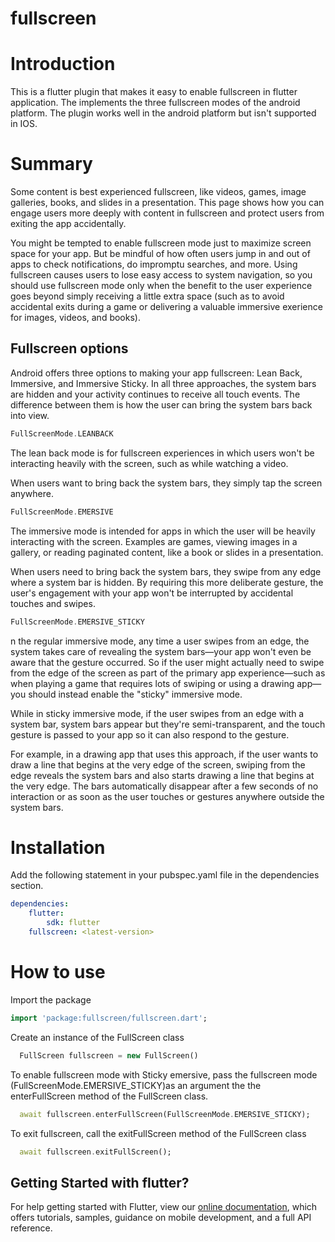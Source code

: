 # fullscreen

# Introduction
This is a flutter plugin that makes it easy to enable fullscreen in flutter application. The implements the three fullscreen modes of the android platform. The plugin works well in the android platform but isn't supported in IOS.

# Summary
Some content is best experienced fullscreen, like videos, games, image galleries, books, and slides in a presentation. This page shows how you can engage users more deeply with content in fullscreen and protect users from exiting the app accidentally.

You might be tempted to enable fullscreen mode just to maximize screen space for your app. But be mindful of how often users jump in and out of apps to check notifications, do impromptu searches, and more. Using fullscreen causes users to lose easy access to system navigation, so you should use fullscreen mode only when the benefit to the user experience goes beyond simply receiving a little extra space (such as to avoid accidental exits during a game or delivering a valuable immersive exerience for images, videos, and books).
## Fullscreen options
Android offers three options to making your app fullscreen: Lean Back, Immersive, and Immersive Sticky. In all three approaches, the system bars are hidden and your activity continues to receive all touch events. The difference between them is how the user can bring the system bars back into view.
```dart
FullScreenMode.LEANBACK
```
The lean back mode is for fullscreen experiences in which users won't be interacting heavily with the screen, such as while watching a video.

When users want to bring back the system bars, they simply tap the screen anywhere.
```dart
FullScreenMode.EMERSIVE
```
The immersive mode is intended for apps in which the user will be heavily interacting with the screen. Examples are games, viewing images in a gallery, or reading paginated content, like a book or slides in a presentation.

When users need to bring back the system bars, they swipe from any edge where a system bar is hidden. By requiring this more deliberate gesture, the user's engagement with your app won't be interrupted by accidental touches and swipes.

``` dart
FullScreenMode.EMERSIVE_STICKY
```
n the regular immersive mode, any time a user swipes from an edge, the system takes care of revealing the system bars—your app won't even be aware that the gesture occurred. So if the user might actually need to swipe from the edge of the screen as part of the primary app experience—such as when playing a game that requires lots of swiping or using a drawing app—you should instead enable the "sticky" immersive mode.

While in sticky immersive mode, if the user swipes from an edge with a system bar, system bars appear but they're semi-transparent, and the touch gesture is passed to your app so it can also respond to the gesture.

For example, in a drawing app that uses this approach, if the user wants to draw a line that begins at the very edge of the screen, swiping from the edge reveals the system bars and also starts drawing a line that begins at the very edge. The bars automatically disappear after a few seconds of no interaction or as soon as the user touches or gestures anywhere outside the system bars.

# Installation
Add the following statement in your pubspec.yaml file in the dependencies section.
``` yaml
dependencies:
    flutter:
        sdk: flutter
    fullscreen: <latest-version>


```
# How to use
Import the package
``` dart
import 'package:fullscreen/fullscreen.dart';
```


Create an instance of the FullScreen class
``` dart
  FullScreen fullscreen = new FullScreen()
```
To enable fullscreen mode with Sticky emersive, pass the fullscreen mode (FullScreenMode.EMERSIVE_STICKY)as an argument the the enterFullScreen method of the FullScreen class.

``` dart
  await fullscreen.enterFullScreen(FullScreenMode.EMERSIVE_STICKY);
```

To exit fullscreen, call the exitFullScreen method of the FullScreen class
``` dart
  await fullscreen.exitFullScreen();
```

## Getting Started with flutter?



For help getting started with Flutter, view our 
[online documentation](https://flutter.dev/docs), which offers tutorials, 
samples, guidance on mobile development, and a full API reference.
